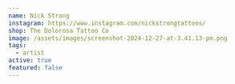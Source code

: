 ```yaml
---
name: Nick Strong
instagram: https://www.instagram.com/nickstrongtattoos/
shop: The Dolorosa Tattoo Co
image: /assets/images/screenshot-2024-12-27-at-3.41.13-pm.png
tags:
  - artist
active: true
featured: false
---
```

